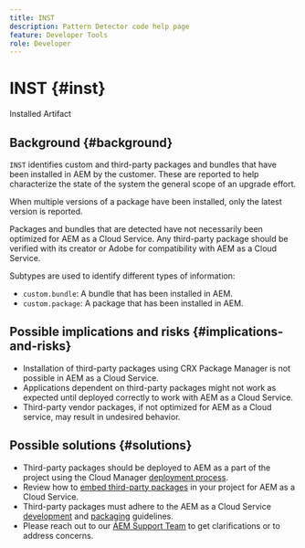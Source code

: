 ```yaml
---
title: INST
description: Pattern Detector code help page
feature: Developer Tools
role: Developer
---
```


# INST {#inst}

Installed Artifact

## Background {#background}

`INST` identifies custom and third-party packages and bundles that have been installed in AEM by the customer. These are reported to help characterize the state of the system the general scope of an upgrade effort.

When multiple versions of a package have been installed, only the latest version is reported.

Packages and bundles that are detected have not necessarily been optimized for AEM as a Cloud Service. Any third-party package should be verified with its creator or Adobe for compatibility with AEM as a Cloud Service.

Subtypes are used to identify different types of information:

* `custom.bundle`: A bundle that has been installed in AEM.
* `custom.package`: A package that has been installed in AEM.

## Possible implications and risks {#implications-and-risks}

* Installation of third-party packages using CRX Package Manager is not possible in AEM as a Cloud Service.
* Applications dependent on third-party packages might not work as expected until deployed correctly to work with AEM as a Cloud Service.
* Third-party vendor packages, if not optimized for AEM as a Cloud service, may result in undesired behavior.

## Possible solutions {#solutions}

* Third-party packages should be deployed to AEM as a part of the project using the Cloud Manager [deployment process](https://experienceleague.adobe.com/docs/experience-manager-cloud-service/implementing/using-cloud-manager/deploy-code.html#deployment-process).
* Review how to [embed third-party packages](https://experienceleague.adobe.com/docs/experience-manager-cloud-service/implementing/developing/aem-project-content-package-structure.html#embedding-3rd-party-packages) in your project for AEM as a Cloud Service.
* Third-party packages must adhere to the AEM as a Cloud Service [development](https://experienceleague.adobe.com/docs/experience-manager-cloud-service/implementing/developing/development-guidelines.html) and [packaging](https://experienceleague.adobe.com/docs/experience-manager-cloud-service/implementing/developing/repository-structure-package.html) guidelines.
* Please reach out to our [AEM Support Team](https://helpx.adobe.com/enterprise/using/support-for-experience-cloud.html) to get clarifications or to address concerns.
